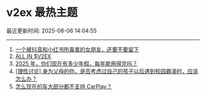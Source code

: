 # v2ex 最热主题

最近更新时间: 2025-08-06 14:04:55

--- 
1. [一个被抖音和小红书所毒害的女朋友，还要不要留下](https://www.v2ex.com/t/1150224) 
2. [ALL IN $V2EX](https://www.v2ex.com/t/1150240) 
3. [2025 年，你们现在有多少年假，每年能用得完吗？](https://www.v2ex.com/t/1150241) 
4. [[理性讨论] 身为父母的你，是否考虑过自己的孩子以后遇到校园霸凌时，应该怎么办？](https://www.v2ex.com/t/1150260) 
5. [怎么现在的车大部分都不支持 CarPlay？](https://www.v2ex.com/t/1150268) 
